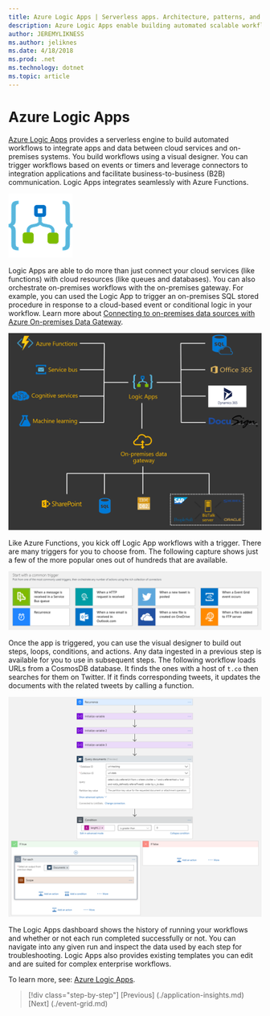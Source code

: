 ```yaml
---
title: Azure Logic Apps | Serverless apps. Architecture, patterns, and Azure implementation.
description: Azure Logic Apps enable building automated scalable workflows that integrate apps and data across cloud services and on-premises systems.
author: JEREMYLIKNESS
ms.author: jeliknes
ms.date: 4/18/2018
ms.prod: .net
ms.technology: dotnet
ms.topic: article
---
```

# Azure Logic Apps

[Azure Logic Apps](/azure/logic-apps) provides a serverless engine to build automated workflows to integrate apps and data between cloud services and on-premises systems. You build workflows using a visual designer. You can trigger workflows based on events or timers and leverage connectors to integration applications and facilitate business-to-business (B2B) communication. Logic Apps integrates seamlessly with Azure Functions.

![Azure Logic Apps logo](./media/logic-apps/logic-apps-logo.png)

Logic Apps are able to do more than just connect your cloud services (like functions) with cloud resources (like queues and databases). You can also orchestrate on-premises workflows with the on-premises gateway. For example, you can used the Logic App to trigger an on-premises SQL stored procedure in response to a cloud-based event or conditional logic in your workflow. Learn more about [Connecting to on-premises data sources with Azure On-premises Data Gateway](/azure/analysis-services/analysis-services-gateway).

![Logic Apps architecture](./media/logic-apps/logic-apps-architecture.png)

Like Azure Functions, you kick off Logic App workflows with a trigger. There are many triggers for you to choose from. The following capture shows just a few of the more popular ones out of hundreds that are available.

![Logic Apps triggers](./media/logic-apps/logic-app-triggers.png)

Once the app is triggered, you can use the visual designer to build out steps, loops, conditions, and actions. Any data ingested in a previous step is available for you to use in subsequent steps. The following workflow loads URLs from a CosmosDB database. It finds the ones with a host of `t.co` then searches for them on Twitter. If it finds corresponding tweets, it updates the documents with the related tweets by calling a function.

![Logic App workflow](./media/logic-apps/logic-app-workflow.png)

The Logic Apps dashboard shows the history of running your workflows and whether or not each run completed successfully or not. You can navigate into any given run and inspect the data used by each step for troubleshooting. Logic Apps also provides existing templates you can edit and are suited for complex enterprise workflows.

To learn more, see: [Azure Logic Apps](/azure/logic-apps).

>[!div class="step-by-step"]
[Previous] (./application-insights.md)
[Next] (./event-grid.md)